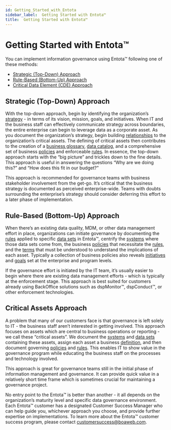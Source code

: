 ```yaml
---
id: Getting_Started_with_Entota
sidebar_label:  Getting Started with Entota™
title:  Getting Started with Entota™
---
```


# Getting Started with Entota™

You can implement information governance using Entota™ following one of
these methods:

  - [Strategic (Top-Down) Approach](#strategic-top-down-approach)
  - [Rule-Based (Bottom-Up) Approach](#rule-based-bottom-up-approach)
  - [Critical Data Element (CDE) Approach](#critical-assets-approach)

## Strategic (Top-Down) Approach

With the top-down approach, begin by identifying the organization’s
[strategy](Strategy.md) - in terms of its vision, mission, goals, and
initiatives. When IT and the business staff can effectively communicate
strategy across boundaries, the entire enterprise can begin to leverage
data as a corporate asset. As you document the organization’s strategy,
begin building [relationships](Relationships.md) to the organization’s
critical assets. The defining of critical assets then contributes to the
creation of a [business glossary](Set_Up_Terms.md), [data
catalog](Data_Catalog.md), and a comprehensive set of business
[policies](Set_Up_Policies.md) and enforceable
[rules](Set_Up_Rules.md). In essence, the top-down approach starts
with the “big picture” and trickles down to the fine details. This
approach is useful in answering the questions “Why are we doing this?”
and “How does this fit in our budget?”

This approach is recommended for governance teams with business
stakeholder involvement from the get-go. It’s critical that the business
strategy is documented as perceived enterprise-wide. Teams with doubts
surrounding the enterprise’s strategy should consider deferring this
effort to a later phase of implementation.

## Rule-Based (Bottom-Up) Approach

When there’s an existing data quality, MDM, or other data management
effort in place, organizations can initiate governance by documenting
the [rules](Set_Up_Rules.md) applied to specific [data
sets](Set_Up_a_Data_Set.md) in Entota™, centrify the
[systems](Set_Up_a_System.md) where those data sets come from,
the business [policies](Set_Up_Policies.md) that necessitate the
[rules](Set_Up_Rules.md), and the [terms](Set_Up_Terms.md)
that must be understood to understand the implications of each asset.
Typically a collection of business policies also reveals
[initiatives](Add_Initiatives.md) and [goals](Add_Goals.md) set at
the enterprise and program levels.

If the governance effort is initiated by the IT team, it’s usually
easier to begin where there are existing data management efforts - which
is typically at the enforcement stage. This approach is best suited for
customers already using BackOffice solutions such as dspMonitor™,
dspConduct™, or other enforcement technologies.

## Critical Assets Approach

A problem that many of our customers face is that governance is left
solely to IT - the business staff aren’t interested in getting involved.
This approach focuses on assets which are central to business operations
or reporting - we call these “critical assets”. We document the
[systems](Set_Up_a_System.md) and [data
sets](Set_Up_a_Data_Set.md) containing these assets, assign
each asset a business [definition](Set_Up_Terms.md), and then
document governing [policies](Set_Up_Policies.md) and
[rules](Set_Up_Rules.md). This enables IT to show value in the
governance program while educating the business staff on the processes
and technology involved.

This approach is great for governance teams still in the initial phase
of information management and governance. It can provide quick value in
a relatively short time frame which is sometimes crucial for maintaining
a governance project.

No entry point to the Entota™ is better than another - it all depends on
the organization’s maturity level and specific data governance
environment. Each Entota™ customer has a designated Customer Success
Manager who can help guide you, whichever approach you choose, and
provide further expertise on implementations. To learn more about the
Entota™ customer success program, please contact
<customersuccess@boaweb.com>.
